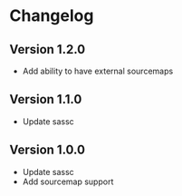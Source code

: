 # Changelog

## Version 1.2.0
* Add ability to have external sourcemaps

## Version 1.1.0
* Update sassc

## Version 1.0.0
* Update sassc
* Add sourcemap support
